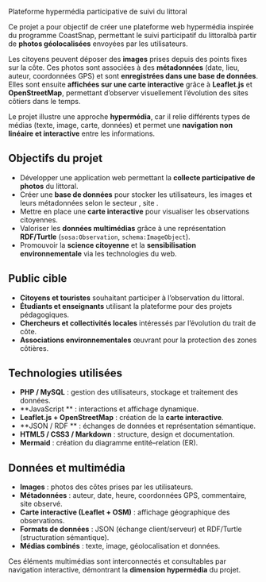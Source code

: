 Plateforme hypermédia participative de suivi du littoral
 
Ce projet a pour objectif de créer une plateforme web hypermédia inspirée du programme CoastSnap, permettant le suivi participatif du littoralbà partir de **photos géolocalisées** envoyées par les utilisateurs.

Les citoyens peuvent déposer des **images** prises depuis des points fixes sur la côte. Ces photos sont associées à des **métadonnées** (date, lieu, auteur, coordonnées GPS) et sont **enregistrées dans une base de données**.  
Elles sont ensuite **affichées sur une carte interactive** grâce à **Leaflet.js** et **OpenStreetMap**, permettant d’observer visuellement l’évolution des sites côtiers dans le temps.

Le projet illustre une approche **hypermédia**, car il relie différents types de médias (texte, image, carte, données) et permet une **navigation non linéaire et interactive** entre les informations.



##  Objectifs du projet
- Développer une application web permettant la **collecte participative de photos** du littoral.  
- Créer une **base de données** pour stocker les utilisateurs, les images et leurs métadonnées selon le secteur , site .  
- Mettre en place une **carte interactive** pour visualiser les observations citoyennes.  
- Valoriser les **données multimédias** grâce à une représentation **RDF/Turtle** (`sosa:Observation`, `schema:ImageObject`).  
- Promouvoir la **science citoyenne** et la **sensibilisation environnementale** via les technologies du web.  



##  Public cible
- **Citoyens et touristes** souhaitant participer à l’observation du littoral.  
- **Étudiants et enseignants** utilisant la plateforme pour des projets pédagogiques.  
- **Chercheurs et collectivités locales** intéressés par l’évolution du trait de côte.  
- **Associations environnementales** œuvrant pour la protection des zones côtières.


##  Technologies utilisées
- **PHP / MySQL** : gestion des utilisateurs, stockage et traitement des données.  
- **JavaScript ** : interactions et affichage dynamique.  
- **Leaflet.js + OpenStreetMap** : création de la **carte interactive**.  
- **JSON / RDF ** : échanges de données et représentation sémantique.  
- **HTML5 / CSS3 / Markdown** : structure, design et documentation.  
- **Mermaid** : création du diagramme entité–relation (ER).  

##  Données et multimédia
- **Images** : photos des côtes prises par les utilisateurs.  
- **Métadonnées** : auteur, date, heure, coordonnées GPS, commentaire, site observé.  
- **Carte interactive (Leaflet + OSM)** : affichage géographique des observations.  
- **Formats de données** : JSON (échange client/serveur) et RDF/Turtle (structuration sémantique).  
- **Médias combinés** : texte, image, géolocalisation et données.  

Ces éléments multimédias sont interconnectés et consultables par navigation interactive, démontrant la **dimension hypermédia** du projet.








